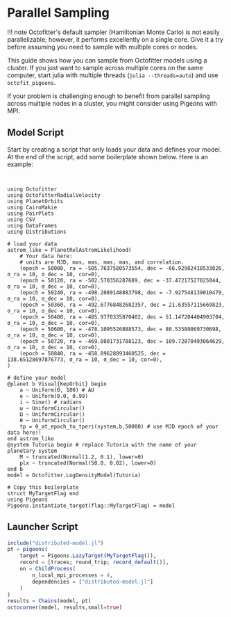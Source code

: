 # Parallel Sampling


!!! note
    Octofitter's default sampler (Hamiltonian Monte Carlo) is not easily parallelizable; however, it performs excellently on a single core. Give it a try before assuming you need to sample with multiple cores or nodes.


This guide shows how you can sample from Octofitter models using a cluster.
If you just want to sample across multiple cores on the same computer, start julia with multiple threads (`julia --threads=auto`) and use `octofit_pigeons`.


If your problem is challenging enough to benefit from parallel sampling across multiple nodes in a cluster, you might consider using Pigeons with MPI. 

## Model Script
Start by creating a script that only loads your data and defines your model. At the end of the script, add some boilerplate shown below. Here is an example:
```


using Octofitter
using OctofitterRadialVelocity
using PlanetOrbits
using CairoMakie
using PairPlots
using CSV
using DataFrames
using Distributions

# load your data
astrom_like = PlanetRelAstromLikelihood(
    # Your data here:
    # units are MJD, mas, mas, mas, mas, and correlation.
    (epoch = 50000, ra = -505.7637580573554, dec = -66.92982418533026, σ_ra = 10, σ_dec = 10, cor=0),
    (epoch = 50120, ra = -502.570356287689, dec = -37.47217527025044, σ_ra = 10, σ_dec = 10, cor=0),
    (epoch = 50240, ra = -498.2089148883798, dec = -7.927548139010479, σ_ra = 10, σ_dec = 10, cor=0),
    (epoch = 50360, ra = -492.67768482682357, dec = 21.63557115669823, σ_ra = 10, σ_dec = 10, cor=0),
    (epoch = 50480, ra = -485.9770335870402, dec = 51.147204404903704, σ_ra = 10, σ_dec = 10, cor=0),
    (epoch = 50600, ra = -478.1095526888573, dec = 80.53589069730698, σ_ra = 10, σ_dec = 10, cor=0),
    (epoch = 50720, ra = -469.0801731788123, dec = 109.72870493064629, σ_ra = 10, σ_dec = 10, cor=0),
    (epoch = 50840, ra = -458.89628893460525, dec = 138.65128697876773, σ_ra = 10, σ_dec = 10, cor=0),
)

# define your model
@planet b Visual{KepOrbit} begin
    a ~ Uniform(0, 100) # AU
    e ~ Uniform(0.0, 0.99)
    i ~ Sine() # radians
    ω ~ UniformCircular()
    Ω ~ UniformCircular()
    θ ~ UniformCircular()
    tp = θ_at_epoch_to_tperi(system,b,50000) # use MJD epoch of your data here!!
end astrom_like
@system Tutoria begin # replace Tutoria with the name of your planetary system
    M ~ truncated(Normal(1.2, 0.1), lower=0)
    plx ~ truncated(Normal(50.0, 0.02), lower=0)
end b
model = Octofitter.LogDensityModel(Tutoria)

# Copy this boilerplate
struct MyTargetFlag end 
using Pigeons
Pigeons.instantiate_target(flag::MyTargetFlag) = model
```


## Launcher Script

```julia
include("distributed-model.jl")
pt = pigeons(
    target = Pigeons.LazyTarget(MyTargetFlag()),
    record = [traces; round_trip; record_default()],
    on = ChildProcess(
        n_local_mpi_processes = 4,
        dependencies = ["distributed-model.jl"]
    )
)
results = Chains(model, pt)
octocorner(model, results,small=true)
```